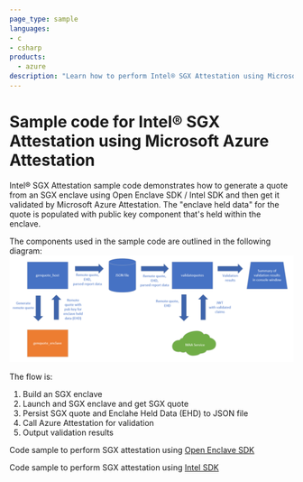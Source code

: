 ```yaml
---
page_type: sample
languages:
- c
- csharp
products:
  - azure
description: "Learn how to perform Intel® SGX Attestation using Microsoft Azure Attestation"
--- 
```


# Sample code for Intel® SGX Attestation using Microsoft Azure Attestation

Intel® SGX Attestation sample code demonstrates how to generate a quote from an SGX enclave using Open Enclave SDK / Intel SDK and then get it validated by Microsoft Azure Attestation. The "enclave held data" for the quote is populated with public key component that's held within the enclave.

The components used in the sample code are outlined in the following diagram:
![SGX Attestation Overview Diagram](./media/maa.sample.diagram.png)

The flow is:
1. Build an SGX enclave
2. Launch and SGX enclave and get SGX quote
3. Persist SGX quote and Enclahe Held Data (EHD) to JSON file
4. Call Azure Attestation for validation
5. Output validation results

Code sample to perform SGX attestation using [Open Enclave SDK](./sgx.attest.sample)

Code sample to perform SGX attestation using [Intel SDK](./intel.sdk.attest.sample)

